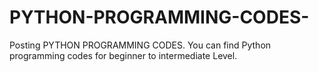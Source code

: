 # PYTHON-PROGRAMMING-CODES-
Posting PYTHON PROGRAMMING CODES. 
You can find Python programming codes for beginner to intermediate Level.
